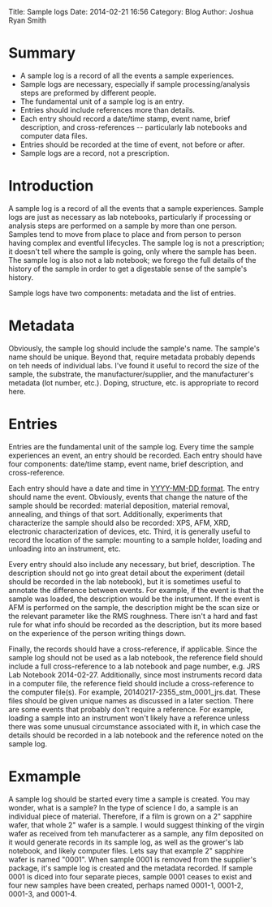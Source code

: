 Title: Sample logs
Date: 2014-02-21 16:56
Category: Blog
Author: Joshua Ryan Smith

Summary
=======
* A sample log is a record of all the events a sample experiences.
* Sample logs are necessary, especially if sample processing/analysis steps are preformed by different people.
* The fundamental unit of a sample log is an entry.
* Entries should include references more than details.
* Each entry should record a date/time stamp, event name, brief description, and cross-references -- particularly lab notebooks and computer data files.
* Entries should be recorded at the time of event, not before or after.
* Sample logs are a record, not a prescription.

Introduction
============
A sample log is a record of all the events that a sample experiences. Sample logs are just as necessary as lab notebooks, particularly if processing or analysis steps are performed on a sample by more than one person. Samples tend to move from place to place and from person to person having complex and eventful lifecycles. The sample log is not a prescription; it doesn't tell where the sample is going, only where the sample has been. The sample log is also not a lab notebook; we forego the full details of the history of the sample in order to get a digestable sense of the sample's history.

Sample logs have two components: metadata and the list of entries.

Metadata
========
Obviously, the sample log should include the sample's name. The sample's name should be unique. Beyond that, require metadata probably depends on teh needs of individual labs. I've found it useful to record the size of the sample, the substrate, the manufacturer/supplier, and the manufacturer's metadata (lot number, etc.). Doping, structure, etc. is appropriate to record here.

Entries
=======
Entries are the fundamental unit of the sample log. Every time the sample experiences an event, an entry should be recorded. Each entry should have four components: date/time stamp, event name, brief description, and cross-reference.

Each entry should have a date and time in [YYYY-MM-DD format](http://en.wikipedia.org/wiki/ISO_8601). The entry should name the event. Obviously, events that change the nature of the sample should be recorded: material deposition, material removal, annealing, and things of that sort. Additionally, experiments that characterize the sample should also be recorded: XPS, AFM, XRD, electronic characterization of devices, etc. Third, it is generally useful to record the location of the sample: mounting to a sample holder, loading and unloading into an instrument, etc.

Every entry should also include any necessary, but brief, description. The description should not go into great detail about the experiment (detail should be recorded in the lab notebook), but it is sometimes useful to annotate the difference between events. For example, if the event is that the sample was loaded, the description would be the instrument. If the event is AFM is performed on the sample, the description might be the scan size or the relevant parameter like the RMS roughness. There isn't a hard and fast rule for what info should be recorded as the description, but its more based on the experience of the person writing things down.

Finally, the records should have a cross-reference, if applicable. Since the sample log should not be used as a lab notebook, the reference field should include a full cross-reference to a lab notebook and page number, e.g. JRS Lab Notebook 2014-02-27. Additionally, since most instruments record data in a computer file, the reference field should include a cross-reference to the computer file(s). For example, 20140217-2355_stm_0001_jrs.dat. These files should be given unique names as discussed in a later section. There are some events that probably don't require a reference. For example, loading a sample into an instrument won't likely have a reference unless there was some unusual circumstance associated with it, in which case the details should be recorded in a lab notebook and the reference noted on the sample log.

Exmample
========
A sample log should be started every time a sample is created. You may wonder, what is a sample? In the type of science I do, a sample is an individual piece of material. Therefore, if a film is grown on a 2" sapphire wafer, that whole 2" wafer is a sample. I would suggest thinking of the virgin wafer as received from teh manufacterer as a sample, any film deposited on it would generate records in its sample log, as well as the grower's lab notebook, and likely computer files. Lets say that example 2" sapphire wafer is named "0001". When sample 0001 is removed from the supplier's package, it's sample log is created and the metadata recorded. If sample 0001 is diced into four separate pieces, sample 0001 ceases to exist and four new samples have been created, perhaps named 0001-1, 0001-2, 0001-3, and 0001-4. 

